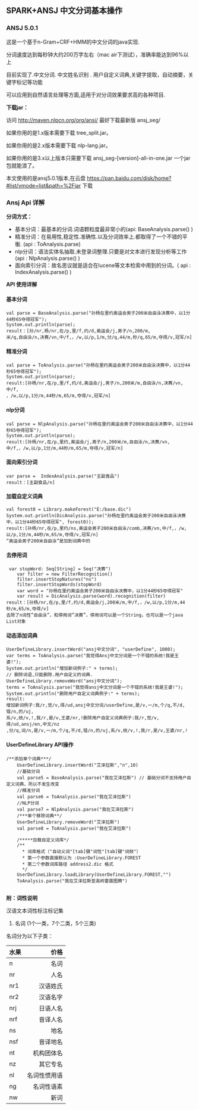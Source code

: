 ## SPARK+ANSJ 中文分词基本操作

### ANSJ 5.0.1


这是一个基于n-Gram+CRF+HMM的中文分词的java实现.

分词速度达到每秒钟大约200万字左右（mac air下测试），准确率能达到96%以上

目前实现了.中文分词. 中文姓名识别 . 用户自定义词典,关键字提取，自动摘要，关键字标记等功能

可以应用到自然语言处理等方面,适用于对分词效果要求高的各种项目.

**下载jar：**

访问 http://maven.nlpcn.org/org/ansj/ 最好下载最新版 ansj_seg/

如果你用的是1.x版本需要下载 tree_split.jar。

如果你用的是2.x版本需要下载 nlp-lang.jar。

如果你用的是3.x以上版本只需要下载 ansj_seg-[version]-all-in-one.jar 一个jar包就能浪了。

本文使用的是ansj5.0.1版本,在云盘 https://pan.baidu.com/disk/home?#list/vmode=list&path=%2Fjar 下载

### Ansj Api 详解

**分词方式：**

- 基本分词：最基本的分词.词语颗粒度最非常小的(api: BaseAnalysis.parse() )
- 精准分词：在易用性,稳定性.准确性.以及分词效率上.都取得了一个不错的平衡. (api : ToAnalysis.parse)
- nlp分词：语法实体名抽取.未登录词整理.只要是对文本进行发现分析等工作(api : NlpAnalysis.parse() )
- 面向索引分词：故名思议就是适合在lucene等文本检索中用到的分词。( api :  IndexAnalysis.parse() )

**API 使用详解**

#### 基本分词
```
val parse = BaseAnalysis.parse("孙杨在里约奥运会男子200米自由泳决赛中，以1分44秒65夺得冠军");
System.out.println(parse);
result：[孙/nr,杨/nr,在/p,里/f,约/d,奥运会/j,男子/n,200/m,
米/q,自由泳/n,决赛/vn,中/f,，/w,以/p,1/m,分/q,44/m,秒/q,65/m,夺得/v,冠军/n]

```
#### 精准分词
```
val parse = ToAnalysis.parse("孙杨在里约奥运会男子200米自由泳决赛中，以1分44秒65夺得冠军");
System.out.println(parse);
result:[孙杨/nr,在/p,里/f,约/d,奥运会/j,男子/n,200米/m,自由泳/n,决赛/vn,中/f,
，/w,以/p,1分/m,44秒/m,65/m,夺得/v,冠军/n]

```
#### nlp分词
```
val parse = NlpAnalysis.parse("孙杨在里约奥运会男子200米自由泳决赛中，以1分44秒65夺得冠军");
System.out.println(parse);
result:[孙杨/nr,在/p,里约,奥运会/j,男子/n,200米/m,自由泳/n,决赛/vn,中/f,，/w,以/p,1分/m,44秒/m,65/m,夺得/v,冠军/n]
```
#### 面向索引分词
```
var parse =  IndexAnalysis.parse("主副食品")
result：[主副食品/n]
```
#### 加载自定义词典
```
val forest0 = Library.makeForest("E:/base.dic")
System.out.println(DicAnalysis.parse("孙杨在里约奥运会男子200米自由泳决赛中，以1分44秒65夺得冠军", forest0));
result:[孙杨/nr,在/p,里约/ns,奥运会男子200米自由泳/comb,决赛/vn,中/f,，/w,以/p,1分/m,44秒/m,65/m,夺得/v,冠军/n]
“奥运会男子200米自由泳”是加到词典中的
```

#### 去停用词
```
 var stopWord: Seq[String] = Seq("决赛")
    var filter = new FilterRecognition()
    filter.insertStopNatures("ns")
    filter.insertStopWords(stopWord)
    var word = "孙杨在里约奥运会男子200米自由泳决赛中，以1分44秒65夺得冠军"
    var result = DicAnalysis.parse(word).recognition(filter)
result：[孙杨/nr,在/p,里/f,约/d,奥运会/j,200米/m,中/f,，/w,以/p,1分/m,44秒/m,65/m,夺得/v]
去除了n词性“自由泳”，和停用词“决赛”，停用词可以是一个String，也可以是一个java List对象
```

#### 动态添加词典
```
UserDefineLibrary.insertWord("ansj中文分词", "userDefine", 1000);
var terms = ToAnalysis.parse("我觉得Ansj中文分词是一个不错的系统!我是王婆!");
System.out.println("增加新词例子:" + terms);
// 删除词语,只能删除.用户自定义的词典.
UserDefineLibrary.removeWord("ansj中文分词");
terms = ToAnalysis.parse("我觉得ansj中文分词是一个不错的系统!我是王婆!");
System.out.println("删除用户自定义词典例子:" + terms);
result:
增加新词例子:我/r,觉/v,得/ud,ansj中文分词/userDefine,是/v,一/m,个/q,不/d,错/n,的/uj,
系/v,统/v,!,我/r,是/v,王婆/nr,!删除用户自定义词典例子:我/r,觉/v,得/ud,ansj/en,中文/nz
,分/q,词/n,是/v,一/m,个/q,不/d,错/n,的/uj,系/v,统/v,!,我/r,是/v,王婆/nr,!
```

#### UserDefineLibrary API操作
```
/**添加单个词典***/
    UserDefineLibrary.insertWord("艾泽拉斯","n",10)
    //基础分词
    val parse5 = BaseAnalysis.parse("我在艾泽拉斯") // 基础分词不支持用户自定义词典，所以不发生改变
    //精准分词
    val parse6 = ToAnalysis.parse("我在艾泽拉斯")
    //NLP分词
    val parse7 = NlpAnalysis.parse("我在艾泽拉斯")
    /***单个移除词典**/
    UserDefineLibrary.removeWord("艾泽拉斯")
    val parse8 = ToAnalysis.parse("我在艾泽拉斯")

    /*****加载自定义词库*/
    /**
      * 词库格式（"自动义词"[tab]键"词性"[tab]键"词频"）
      * 第一个参数直接默认为 :UserDefineLibrary.FOREST
      * 第二个参数词库路径 address2.dic 格式
      */
    UserDefineLibrary.loadLibrary(UserDefineLibrary.FOREST,"")
    ToAnalysis.parse("我在艾泽拉斯至高岭雷霆图腾")
    
```

**附：词性说明**

汉语文本词性标注标记集

1. 名词  (1个一类，7个二类，5个三类)

名词分为以下子类：

| 水果        | 价格    |
| --------   | -----:   |
|n        |名词       |
|nr        |人名      |
|nr1        |汉语姓氏     |
|nr2        |汉语名字      |
|nrj        |日语人名      |
|nrf        |音译人名      |
|ns        |地名      |
|nsf        |音译地名      |
|nt        |机构团体名      |
|nz        |其它专名      |
|nl        |名词性惯用语      |
|ng        |名词性语素      |
|nw        |新词      |







